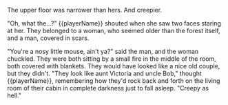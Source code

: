 The upper floor was narrower than hers. And creepier.

"Oh, what the...?" {{playerName}} shouted when she saw two faces staring at her. They belonged to a woman, who seemed older than the forest itself, and a man, covered in scars.

"You're a nosy little mouse, ain't ya?" said the man, and the woman chuckled. They were both sitting by a small fire in the middle of the room, both covered with blankets. They would have looked like a nice old couple, but they didn't. "They look like aunt Victoria and uncle Bob," thought {{playerName}}, remembering how they'd rock back and forth on the living room of their cabin in complete darkness just to fall asleep. "Creepy as hell."
